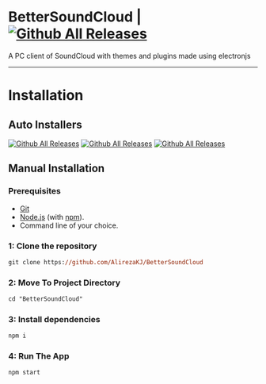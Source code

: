 # BetterSoundCloud | [![Github All Releases](https://img.shields.io/github/downloads/AlirezaKJ/BetterSoundCloud/total.svg?style=for-the-badge&color=orange)](https://github.com/AlirezaKJ/BetterSoundCloud/releases)
A PC client of SoundCloud with themes and plugins made using electronjs

---
# Installation

## Auto Installers

[![Github All Releases](https://img.shields.io/badge/Portable-Download-yellowgreen?style=for-the-badge&logo=electron-builder&logoColor=white)](https://github.com/AlirezaKJ/BetterSoundCloud/releases/download/V0.2.0/BetterSoundCloud.0.2.0.exe)
[![Github All Releases](https://img.shields.io/badge/Windows-Download-blue?style=for-the-badge&logo=windows11&logoColor=white)](https://github.com/AlirezaKJ/BetterSoundCloud/releases/download/V0.2.0/BetterSoundCloud.0.2.0.msi)
[![Github All Releases](https://img.shields.io/badge/Source-Download-yellow?style=for-the-badge&logo=javascript&logoColor=white)](https://github.com/AlirezaKJ/BetterSoundCloud/archive/refs/tags/V0.2.0.zip)

## Manual Installation

### Prerequisites
- [Git](https://git-scm.com)
- [Node.js](https://nodejs.org/en/) (with [npm](https://www.npmjs.com/)).
- Command line of your choice.

### 1: Clone the repository
```ps
git clone https://github.com/AlirezaKJ/BetterSoundCloud
```

### 2: Move To Project Directory
```ps
cd "BetterSoundCloud"
```

### 3: Install dependencies
```ps
npm i
```
### 4: Run The App
```ps
npm start
```
